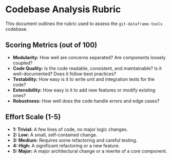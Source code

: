 # Codebase Analysis Rubric

This document outlines the rubric used to assess the `git-dataframe-tools` codebase.

## Scoring Metrics (out of 100)

*   **Modularity:** How well are concerns separated? Are components loosely coupled?
*   **Code Quality:** Is the code readable, consistent, and maintainable? Is it well-documented? Does it follow best practices?
*   **Testability:** How easy is it to write unit and integration tests for the code?
*   **Extensibility:** How easy is it to add new features or modify existing ones?
*   **Robustness:** How well does the code handle errors and edge cases?

## Effort Scale (1-5)

*   **1: Trivial:** A few lines of code, no major logic changes.
*   **2: Low:** A small, self-contained change.
*   **3: Medium:** Requires some refactoring and careful testing.
*   **4: High:** A significant refactoring or a new feature.
*   **5: Major:** A major architectural change or a rewrite of a core component.
